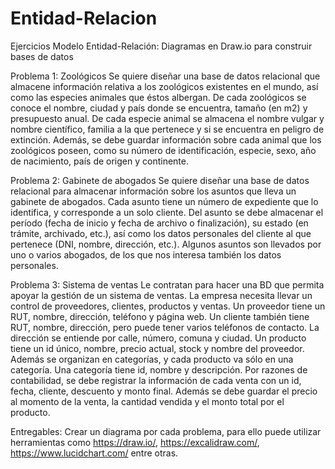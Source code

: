# Entidad-Relacion
Ejercicios Modelo Entidad-Relación: Diagramas en Draw.io para construir bases de datos

Problema 1: Zoológicos
Se quiere diseñar una base de datos relacional que almacene información relativa a los zoológicos existentes en el mundo, así como las especies animales que éstos albergan. De cada zoológicos se conoce el nombre, ciudad y país donde se encuentra, tamaño (en m2) y presupuesto anual. De cada especie animal se almacena el nombre vulgar y nombre científico, familia a la que pertenece y si se encuentra en peligro de extinción. Además, se debe guardar información sobre cada animal que los zoológicos poseen, como su número de identificación, especie, sexo, año de nacimiento, país de origen y continente.

Problema 2: Gabinete de abogados
Se quiere diseñar una base de datos relacional para almacenar información sobre los asuntos que lleva un gabinete de abogados. Cada asunto tiene un número de expediente que lo identifica, y corresponde a un solo cliente. Del asunto se debe almacenar el período (fecha de inicio y fecha de archivo o finalización), su estado (en trámite, archivado, etc.), así como los datos personales del cliente al que pertenece (DNI, nombre, dirección, etc.). Algunos asuntos son llevados por uno o varios abogados, de los que nos interesa también los datos personales.

Problema 3: Sistema de ventas
Le contratan para hacer una BD que permita apoyar la gestión de un sistema de ventas. La empresa necesita llevar un control de proveedores, clientes, productos y ventas.
Un proveedor tiene un RUT, nombre, dirección, teléfono y página web. Un cliente también tiene RUT, nombre, dirección, pero puede tener varios teléfonos de contacto. La dirección se entiende por calle, número, comuna y ciudad.
Un producto tiene un id único, nombre, precio actual, stock y nombre del proveedor. Además se organizan en categorías, y cada producto va sólo en una categoría. Una categoría tiene id, nombre y descripción.
Por razones de contabilidad, se debe registrar la información de cada venta con un id, fecha, cliente, descuento y monto final. Además se debe guardar el precio al momento de la venta, la cantidad vendida y el monto total por el producto.

Entregables:
Crear un diagrama por cada problema, para ello puede utilizar herramientas como https://draw.io/, https://excalidraw.com/, https://www.lucidchart.com/ entre otras.
